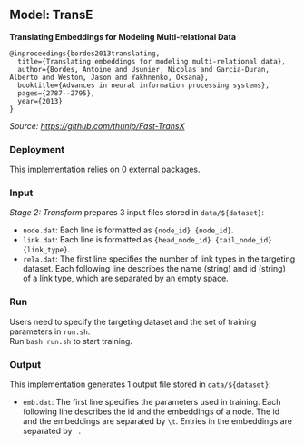 ## Model: TransE

**Translating Embeddings for Modeling Multi-relational Data**
```
@inproceedings{bordes2013translating,
  title={Translating embeddings for modeling multi-relational data},
  author={Bordes, Antoine and Usunier, Nicolas and Garcia-Duran, Alberto and Weston, Jason and Yakhnenko, Oksana},
  booktitle={Advances in neural information processing systems},
  pages={2787--2795},
  year={2013}
}
```

*Source: https://github.com/thunlp/Fast-TransX*

### Deployment

This implementation relies on 0 external packages.

### Input

*Stage 2: Transform* prepares 3 input files stored in ```data/${dataset}```:
- ```node.dat```: Each line is formatted as ```{node_id} {node_id}```.
- ```link.dat```: Each line is formatted as ```{head_node_id} {tail_node_id} {link_type}```.
- ```rela.dat```: The first line specifies the number of link types in the targeting dataset. Each following line describes the name (string) and id (string) of a link type, which are separated by an empty space.

### Run

Users need to specify the targeting dataset and the set of training parameters in ```run.sh```. <br /> 
Run ```bash run.sh``` to start training.

### Output

This implementation generates 1 output file stored in ```data/${dataset}```:
- ```emb.dat```: The first line specifies the parameters used in training. Each following line describes the id and the embeddings of a node. The id and the embeddings are separated by ```\t```. Entries in the embeddings are separated by ``` ```.